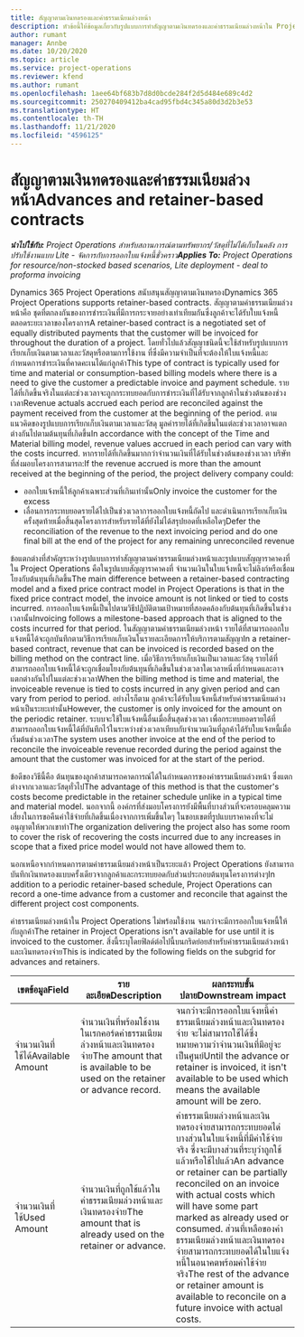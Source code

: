 ```yaml
---
title: สัญญาตามเงินทดรองและค่าธรรมเนียมล่วงหน้า
description: หัวข้อนี้ให้ข้อมูลเกี่ยวกับรูปแบบการทำสัญญาตามเงินทดรองและค่าธรรมเนียมล่วงหน้าใน Project Operations
author: rumant
manager: Annbe
ms.date: 10/20/2020
ms.topic: article
ms.service: project-operations
ms.reviewer: kfend
ms.author: rumant
ms.openlocfilehash: 1aee64bf683b7d8d0bcde284f2d5d484e689c4d2
ms.sourcegitcommit: 250270409412ba4cad95fbd4c345a80d3d2b3e53
ms.translationtype: HT
ms.contentlocale: th-TH
ms.lasthandoff: 11/21/2020
ms.locfileid: "4596125"
---
```

# <a name="advances-and-retainer-based-contracts"></a><span data-ttu-id="e52fc-103">สัญญาตามเงินทดรองและค่าธรรมเนียมล่วงหน้า</span><span class="sxs-lookup"><span data-stu-id="e52fc-103">Advances and retainer-based contracts</span></span>


<span data-ttu-id="e52fc-104">_**นำไปใช้กับ:** Project Operations สำหรับสถานการณ์ตามทรัพยากร/วัสดุที่ไม่ได้เก็บในคลัง การปรับใช้งานแบบ Lite - จัดการกับการออกใบแจ้งหนี้ชั่วคราว_</span><span class="sxs-lookup"><span data-stu-id="e52fc-104">_**Applies To:** Project Operations for resource/non-stocked based scenarios, Lite deployment - deal to proforma invoicing_</span></span>

<span data-ttu-id="e52fc-105">Dynamics 365 Project Operations สนับสนุนสัญญาตามเงินทดรอง</span><span class="sxs-lookup"><span data-stu-id="e52fc-105">Dynamics 365 Project Operations supports retainer-based contracts.</span></span> <span data-ttu-id="e52fc-106">สัญญาตามค่าธรรมเนียมล่วงหน้าคือ ชุดที่ตกลงกันของการชำระเงินที่มีการกระจายอย่างเท่าเทียมกันซึ่งลูกค้าจะได้รับใบแจ้งหนี้ตลอดระยะเวลาของโครงการ</span><span class="sxs-lookup"><span data-stu-id="e52fc-106">A retainer-based contract is a negotiated set of equally distributed payments that the customer will be invoiced for throughout the duration of a project.</span></span> <span data-ttu-id="e52fc-107">โดยทั่วไปแล้วสัญญาชนิดนี้จะใช้สำหรับรูปแบบการเรียกเก็บเงินตามเวลาและวัสดุหรือตามการใช้งาน ที่ซึ่งมีความจำเป็นที่จะต้องให้ใบแจ้งหนี้และกำหนดการชำระเงินที่คาดคะเนได้แก่ลูกค้า</span><span class="sxs-lookup"><span data-stu-id="e52fc-107">This type of contract is typically used for time and material or consumption-based billing models where there is a need to give the customer a predictable invoice and payment schedule.</span></span> <span data-ttu-id="e52fc-108">รายได้ที่เกิดขึ้นจริงในแต่ละช่วงเวลาจะถูกกระทบยอดกับการชำระเงินที่ได้รับจากลูกค้าในช่วงต้นของช่วงเวลา</span><span class="sxs-lookup"><span data-stu-id="e52fc-108">Revenue actuals accrued each period are reconciled against the payment received from the customer at the beginning of the period.</span></span> <span data-ttu-id="e52fc-109">ตามแนวคิดของรูปแบบการเรียกเก็บเงินตามเวลาและวัสดุ มูลค่ารายได้ที่เกิดขึ้นในแต่ละช่วงเวลาอาจแตกต่างกันไปตามต้นทุนที่เกิดขึ้น</span><span class="sxs-lookup"><span data-stu-id="e52fc-109">In accordance with the concept of the Time and Material billing model, revenue values accrued in each period can vary with the costs incurred.</span></span> <span data-ttu-id="e52fc-110">หากรายได้ที่เกิดขึ้นมากกว่าจำนวนเงินที่ได้รับในช่วงต้นของช่วงเวลา บริษัทที่ส่งมอบโครงการสามารถ:</span><span class="sxs-lookup"><span data-stu-id="e52fc-110">If the revenue accrued is more than the amount received at the beginning of the period, the project delivery company could:</span></span>

- <span data-ttu-id="e52fc-111">ออกใบแจ้งหนี้ให้ลูกค้าเฉพาะส่วนที่เกินเท่านั้น</span><span class="sxs-lookup"><span data-stu-id="e52fc-111">Only invoice the customer for the excess</span></span> 
- <span data-ttu-id="e52fc-112">เลื่อนการกระทบยอดรายได้ไปเป็นช่วงเวลาการออกใบแจ้งหนี้ถัดไป และดำเนินการเรียกเก็บเงินครั้งสุดท้ายเมื่อสิ้นสุดโครงการสำหรับรายได้ที่ยังไม่ได้สรุปยอดที่เหลือใดๆ</span><span class="sxs-lookup"><span data-stu-id="e52fc-112">Defer the reconciliation of the revenue to the next invoicing period and do one final bill at the end of the project for any remaining unreconciled revenue</span></span>

<span data-ttu-id="e52fc-113">ข้อแตกต่างที่สำคัญระหว่างรูปแบบการทำสัญญาตามค่าธรรมเนียมล่วงหน้าและรูปแบบสัญญาราคาคงที่ใน Project Operations คือในรูปแบบสัญญาราคาคงที่ จำนวนเงินในใบแจ้งหนี้จะไม่ลิงก์หรือเชื่อมโยงกับต้นทุนที่เกิดขึ้น</span><span class="sxs-lookup"><span data-stu-id="e52fc-113">The main difference between a retainer-based contracting model and a fixed price contract model in Project Operations is that in the fixed price contract model, the invoice amount is not linked or tied to costs incurred.</span></span> <span data-ttu-id="e52fc-114">การออกใบแจ้งหนี้เป็นไปตามวิธีปฏิบัติตามเป้าหมายที่สอดคล้องกับต้นทุนที่เกิดขึ้นในช่วงเวลานั้น</span><span class="sxs-lookup"><span data-stu-id="e52fc-114">Invoicing follows a milestone-based approach that is aligned to the costs incurred for that period.</span></span> <span data-ttu-id="e52fc-115">ในสัญญาตามค่าธรรมเนียมล่วงหน้า รายได้ที่สามารถออกใบแจ้งหนี้ได้จะถูกบันทึกตามวิธีการเรียกเก็บเงินในรายละเอียดการให้บริการตามสัญญา</span><span class="sxs-lookup"><span data-stu-id="e52fc-115">In a retainer-based contract, revenue that can be invoiced is recorded based on the billing method on the contract line.</span></span> <span data-ttu-id="e52fc-116">เมื่อวิธีการเรียกเก็บเงินเป็นเวลาและวัสดุ รายได้ที่สามารถออกใบแจ้งหนี้ได้จะถูกเชื่อมโยงกับต้นทุนที่เกิดขึ้นในช่วงเวลาใดเวลาหนึ่งที่กำหนดและอาจแตกต่างกันไปในแต่ละช่วงเวลา</span><span class="sxs-lookup"><span data-stu-id="e52fc-116">When the billing method is time and material, the invoiceable revenue is tied to costs incurred in any given period and can vary from period to period.</span></span> <span data-ttu-id="e52fc-117">อย่างไรก็ตาม ลูกค้าจะได้รับใบแจ้งหนี้สำหรับค่าธรรมเนียมล่วงหน้าเป็นระยะเท่านั้น</span><span class="sxs-lookup"><span data-stu-id="e52fc-117">However, the customer is only invoiced for the amount on the periodic retainer.</span></span> <span data-ttu-id="e52fc-118">ระบบจะใช้ใบแจ้งหนี้อื่นเมื่อสิ้นสุดช่วงเวลา เพื่อกระทบยอดรายได้ที่สามารถออกใบแจ้งหนี้ได้ที่บันทึกไว้ในระหว่างช่วงเวลาเทียบกับจำนวนเงินที่ลูกค้าได้รับใบแจ้งหนี้เมื่อเริ่มต้นช่วงเวลา</span><span class="sxs-lookup"><span data-stu-id="e52fc-118">The system uses another invoice at the end of the period to reconcile the invoiceable revenue recorded during the period against the amount that the customer was invoiced for at the start of the period.</span></span>

<span data-ttu-id="e52fc-119">ข้อดีของวิธีนี้คือ ต้นทุนของลูกค้าสามารถคาดการณ์ได้ในกำหนดการของค่าธรรมเนียมล่วงหน้า ซึ่งแตกต่างจากเวลาและวัสดุทั่วไป</span><span class="sxs-lookup"><span data-stu-id="e52fc-119">The advantage of this method is that the customer's costs become predictable in the retainer schedule unlike in a typical time and material model.</span></span> <span data-ttu-id="e52fc-120">นอกจากนี้ องค์กรที่ส่งมอบโครงการยังมีพื้นที่บางส่วนที่จะครอบคลุมความเสี่ยงในการขอคืนค่าใช้จ่ายที่เกิดขึ้นเนื่องจากการเพิ่มขึ้นใดๆ ในขอบเขตที่รูปแบบราคาคงที่จะไม่อนุญาตให้พวกเขาทำ</span><span class="sxs-lookup"><span data-stu-id="e52fc-120">The organization delivering the project also has some room to cover the risk of recovering the costs incurred due to any increases in scope that a fixed price model would not have allowed them to.</span></span>

<span data-ttu-id="e52fc-121">นอกเหนือจากกำหนดการตามค่าธรรมเนียมล่วงหน้าเป็นระยะแล้ว Project Operations ยังสามารถบันทึกเงินทดรองแบบครั้งเดียวจากลูกค้าและกระทบยอดกับส่วนประกอบต้นทุนโครงการต่างๆ</span><span class="sxs-lookup"><span data-stu-id="e52fc-121">In addition to a periodic retainer-based schedule, Project Operations can record a one-time advance from a customer and reconcile that against the different project cost components.</span></span>

<span data-ttu-id="e52fc-122">ค่าธรรมเนียมล่วงหน้าใน Project Operations ไม่พร้อมใช้งาน จนกว่าจะมีการออกใบแจ้งหนี้ให้กับลูกค้า</span><span class="sxs-lookup"><span data-stu-id="e52fc-122">The retainer in Project Operations isn't available for use until it is invoiced to the customer.</span></span> <span data-ttu-id="e52fc-123">สิ่งนี้ระบุโดยฟิลด์ต่อไปนี้บนกริดย่อยสำหรับค่าธรรมเนียมล่วงหน้าและเงินทดรองจ่าย</span><span class="sxs-lookup"><span data-stu-id="e52fc-123">This is indicated by the following fields on the subgrid for advances and retainers.</span></span>

| <span data-ttu-id="e52fc-124">เขตข้อมูล</span><span class="sxs-lookup"><span data-stu-id="e52fc-124">Field</span></span> | <span data-ttu-id="e52fc-125">รายละเอียด</span><span class="sxs-lookup"><span data-stu-id="e52fc-125">Description</span></span> | <span data-ttu-id="e52fc-126">ผลกระทบขั้นปลาย</span><span class="sxs-lookup"><span data-stu-id="e52fc-126">Downstream impact</span></span> |
| --- | --- | --- |
| <span data-ttu-id="e52fc-127">จำนวนเงินที่ใช้ได้</span><span class="sxs-lookup"><span data-stu-id="e52fc-127">Available Amount</span></span> | <span data-ttu-id="e52fc-128">จำนวนเงินที่พร้อมใช้งานในเรกคอร์ดค่าธรรมเนียมล่วงหน้าและเงินทดรองจ่าย</span><span class="sxs-lookup"><span data-stu-id="e52fc-128">The amount that is available to be used on the retainer or advance record.</span></span> | <span data-ttu-id="e52fc-129">จนกว่าจะมีการออกใบแจ้งหนี้ค่าธรรมเนียมล่วงหน้าและเงินทดรองจ่าย จะไม่สามารถใช้ได้ซึ่งหมายความว่าจำนวนเงินที่มีอยู่จะเป็นศูนย์</span><span class="sxs-lookup"><span data-stu-id="e52fc-129">Until the advance or retainer is invoiced, it isn't available to be used which means the available amount will be zero.</span></span> |
| <span data-ttu-id="e52fc-130">จำนวนเงินที่ใช้</span><span class="sxs-lookup"><span data-stu-id="e52fc-130">Used Amount</span></span> | <span data-ttu-id="e52fc-131">จำนวนเงินที่ถูกใช้แล้วในค่าธรรมเนียมล่วงหน้าและเงินทดรองจ่าย</span><span class="sxs-lookup"><span data-stu-id="e52fc-131">The amount that is already used on the retainer or advance.</span></span> | <span data-ttu-id="e52fc-132">ค่าธรรมเนียมล่วงหน้าและเงินทดรองจ่ายสามารถกระทบยอดได่บางส่วนในใบแจ้งหนี้ที่มีค่าใช้จ่ายจริง ซึ่งจะมีบางส่วนที่ระบุว่าถูกใช้แล้วหรือใช้ไปแล้ว</span><span class="sxs-lookup"><span data-stu-id="e52fc-132">An advance or retainer can be partially reconciled on an invoice with actual costs which will have some part marked as already used or consumed.</span></span> <span data-ttu-id="e52fc-133">ส่วนที่เหลือของค่าธรรมเนียมล่วงหน้าและเงินทดรองจ่ายสามารถกระทบยอดได้ในใบแจ้งหนี้ในอนาคตพร้อมค่าใช้จ่ายจริง</span><span class="sxs-lookup"><span data-stu-id="e52fc-133">The rest of the advance or retainer amount is available to reconcile on a future invoice with actual costs.</span></span> |
